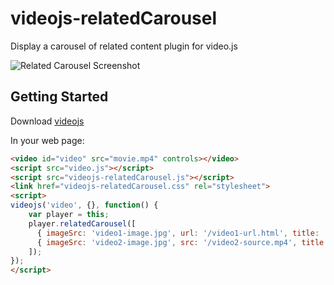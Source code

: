 # videojs-relatedCarousel

Display a carousel of related content plugin for video.js

![Related Carousel Screenshot](http://assets0.ordienetworks.com/misc/videojs/relatedCarousel.jpg)


## Getting Started
Download [videojs](http://www.videojs.com/)

In your web page:
```html
<video id="video" src="movie.mp4" controls></video>
<script src="video.js"></script>
<script src="videojs-relatedCarousel.js"></script>
<link href="videojs-relatedCarousel.css" rel="stylesheet">
<script>
videojs('video', {}, function() {
    var player = this;
    player.relatedCarousel([
      { imageSrc: 'video1-image.jpg', url: '/video1-url.html', title: 'video 1 title' },
      { imageSrc: 'video2-image.jpg', src: '/video2-source.mp4', title: 'video 2 title' }
    ]);
});
</script>


